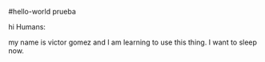 #hello-world
prueba

hi Humans:

my name is victor gomez and I am learning to use this thing. I want to sleep now. 
